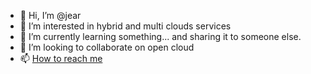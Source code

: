 - 👋 Hi, I’m @jear
- 👀 I’m interested in hybrid and multi clouds services
- 🌱 I’m currently learning something... and sharing it to someone else.
- 💞️ I’m looking to collaborate on open cloud
- 📫 [How to reach me](https://www.linkedin.com/in/jerome-armand-746876/)

<!---
jear/jear is a ✨ special ✨ repository because its `README.md` (this file) appears on your GitHub profile.
You can click the Preview link to take a look at your changes.
--->
